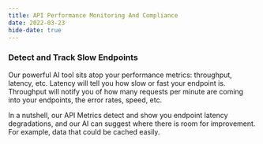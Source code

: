```yaml
---
title: API Performance Monitoring And Compliance 
date: 2022-03-23
hide-date: true
---
```


### Detect and Track Slow Endpoints

Our powerful AI tool sits atop your performance metrics: throughput, latency, etc. Latency will tell you how slow or fast your endpoint is. Throughput will notify you of how many requests per minute are coming into your endpoints, the error rates, speed, etc.
 
In a nutshell, our API Metrics detect and show you endpoint latency degradations, and our AI can suggest where there is room for improvement. For example, data that could be cached easily.

